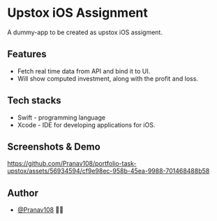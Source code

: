 # Upstox iOS Assignment

A dummy-app to be created as upstox iOS assigment.

## Features

- Fetch real time data from API and bind it to UI.
- Will show computed investment, along with the profit and loss.

## Tech stacks

- Swift - programming language
- Xcode - IDE for developing applications for iOS.

## Screenshots & Demo
https://github.com/Pranav108/portfolio-task-upstox/assets/56934594/cf9e98ec-958b-45ea-9988-701468488b58

## Author

- [@Pranav108](https://github.com/Pranav108/) 🙋‍♂️
